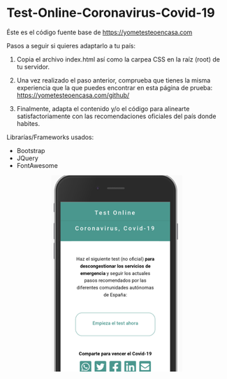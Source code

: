 # Test-Online-Coronavirus-Covid-19


Éste es el código fuente base de https://yometesteoencasa.com

Pasos a seguir si quieres adaptarlo a tu país:

1. Copia el archivo index.html así como la carpea CSS en la raíz (root) de tu servidor.

2. Una vez realizado el paso anterior, comprueba que tienes la misma experiencia que la que puedes encontrar en esta página de prueba: https://yometesteoencasa.com/github/

3. Finalmente, adapta el contenido y/o el código para alinearte satisfactoriamente con las recomendaciones oficiales del país donde habites.

Librarías/Frameworks usados:
- Bootstrap
- JQuery
- FontAwesome

<p align="center">
<img src="image-readme.png" alt="Imágen YoMeTesteoEnCasa" width="300" height="auto"/>
</p>
